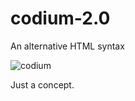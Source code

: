 # codium-2.0
An alternative HTML syntax

![codium](http://i.imgur.com/Gobi7Yx.png)

Just a concept.
